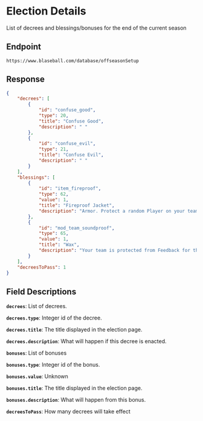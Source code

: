 # Election Details

List of decrees and blessings/bonuses for the end of the current season

## Endpoint

`https://www.blaseball.com/database/offseasonSetup`

## Response

```json
{
    "decrees": [
        {
            "id": "confuse_good",
            "type": 20,
            "title": "Confuse Good",
            "description": " "
        },
        {
            "id": "confuse_evil",
            "type": 21,
            "title": "Confuse Evil",
            "description": " "
        }
    ],
    "blessings": [
        {
            "id": "item_fireproof",
            "type": 62,
            "value": 1,
            "title": "Fireproof Jacket",
            "description": "Armor. Protect a random Player on your team from Incinerations."
        },
        {
            "id": "mod_team_soundproof",
            "type": 65,
            "value": 1,
            "title": "Wax",
            "description": "Your team is protected from Feedback for the following season."
        }
    ],
    "decreesToPass": 1
}
```

## Field Descriptions

**`decrees`**: List of decrees.

**`decrees.type`**: Integer id of the decree.

**`decrees.title`**: The title displayed in the election page.

**`decrees.description`**: What will happen if this decree is enacted.

**`bonuses`**: List of bonuses

**`bonuses.type`**: Integer id of the bonus.

**`bonuses.value`**: Unknown

**`bonuses.title`**: The title displayed in the election page.

**`bonuses.description`**: What will happen from this bonus.

**`decreesToPass`**: How many decrees will take effect
